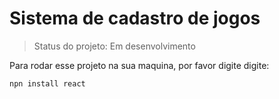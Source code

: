 # Sistema de cadastro de jogos 

> Status do projeto: Em desenvolvimento

Para rodar esse projeto na sua maquina, por favor digite digite:

```
npn install react
```
